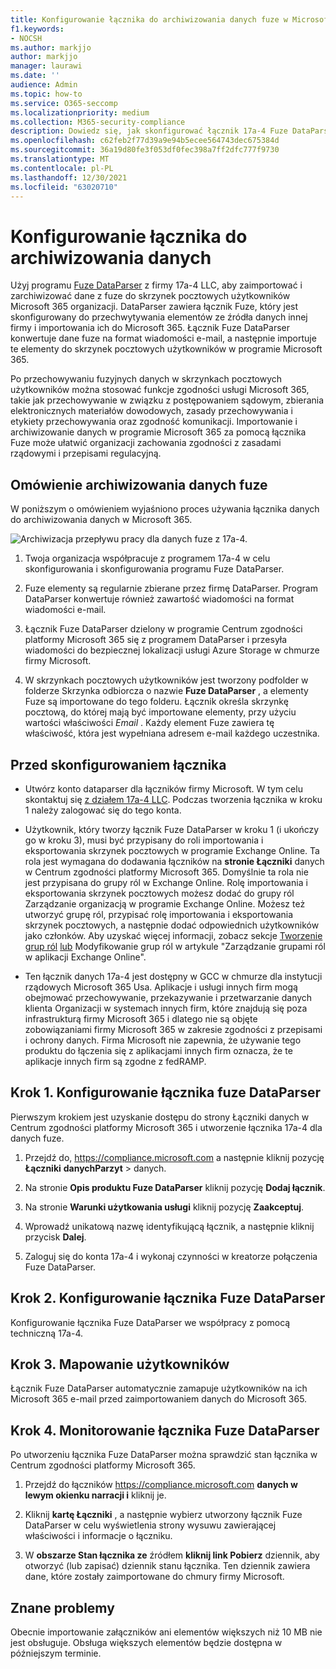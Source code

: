 ```yaml
---
title: Konfigurowanie łącznika do archiwizowania danych fuze w Microsoft 365
f1.keywords:
- NOCSH
ms.author: markjjo
author: markjjo
manager: laurawi
ms.date: ''
audience: Admin
ms.topic: how-to
ms.service: O365-seccomp
ms.localizationpriority: medium
ms.collection: M365-security-compliance
description: Dowiedz się, jak skonfigurować łącznik 17a-4 Fuze DataParser i używać go do importowania i archiwizowania danych fuze w Microsoft 365.
ms.openlocfilehash: c62feb2f77d39a9e94b5ecee564743dec675384d
ms.sourcegitcommit: 36a19d80fe3f053df0fec398a7ff2dfc777f9730
ms.translationtype: MT
ms.contentlocale: pl-PL
ms.lasthandoff: 12/30/2021
ms.locfileid: "63020710"
---
```

# <a name="set-up-a-connector-to-archive-fuze-data"></a>Konfigurowanie łącznika do archiwizowania danych

Użyj programu [Fuze DataParser](https://www.17a-4.com/fuze-dataparser/) z firmy 17a-4 LLC, aby zaimportować i zarchiwizować dane z fuze do skrzynek pocztowych użytkowników Microsoft 365 organizacji. DataParser zawiera łącznik Fuze, który jest skonfigurowany do przechwytywania elementów ze źródła danych innej firmy i importowania ich do Microsoft 365. Łącznik Fuze DataParser konwertuje dane fuze na format wiadomości e-mail, a następnie importuje te elementy do skrzynek pocztowych użytkowników w programie Microsoft 365.

Po przechowywaniu fuzyjnych danych w skrzynkach pocztowych użytkowników można stosować funkcje zgodności usługi Microsoft 365, takie jak przechowywanie w związku z postępowaniem sądowym, zbierania elektronicznych materiałów dowodowych, zasady przechowywania i etykiety przechowywania oraz zgodność komunikacji. Importowanie i archiwizowanie danych w programie Microsoft 365 za pomocą łącznika Fuze może ułatwić organizacji zachowania zgodności z zasadami rządowymi i przepisami regulacyjną.

## <a name="overview-of-archiving-fuze-data"></a>Omówienie archiwizowania danych fuze

W poniższym o omówieniem wyjaśniono proces używania łącznika danych do archiwizowania danych w Microsoft 365.

![Archiwizacja przepływu pracy dla danych fuze z 17a-4.](../media/FuzeDataParserConnectorWorkflow.png)

1. Twoja organizacja współpracuje z programem 17a-4 w celu skonfigurowania i skonfigurowania programu Fuze DataParser.

2. Fuze elementy są regularnie zbierane przez firmę DataParser. Program DataParser konwertuje również zawartość wiadomości na format wiadomości e-mail.

3. Łącznik Fuze DataParser dzielony w programie Centrum zgodności platformy Microsoft 365 się z programem DataParser i przesyła wiadomości do bezpiecznej lokalizacji usługi Azure Storage w chmurze firmy Microsoft.

4. W skrzynkach pocztowych użytkowników jest tworzony podfolder w folderze Skrzynka odbiorcza o nazwie **Fuze DataParser** , a elementy Fuze są importowane do tego folderu. Łącznik określa skrzynkę pocztową, do której mają być importowane elementy, przy użyciu wartości właściwości *Email* . Każdy element Fuze zawiera tę właściwość, która jest wypełniana adresem e-mail każdego uczestnika.

## <a name="before-you-set-up-a-connector"></a>Przed skonfigurowaniem łącznika

- Utwórz konto dataparser dla łączników firmy Microsoft. W tym celu skontaktuj się [z działem 17a-4 LLC](https://www.17a-4.com/contact/). Podczas tworzenia łącznika w kroku 1 należy zalogować się do tego konta.

- Użytkownik, który tworzy łącznik Fuze DataParser w kroku 1 (i ukończy go w kroku 3), musi być przypisany do roli importowania i eksportowania skrzynek pocztowych w programie Exchange Online. Ta rola jest wymagana do dodawania łączników na **stronie Łączniki** danych w Centrum zgodności platformy Microsoft 365. Domyślnie ta rola nie jest przypisana do grupy ról w Exchange Online. Rolę importowania i eksportowania skrzynek pocztowych możesz dodać do grupy ról Zarządzanie organizacją w programie Exchange Online. Możesz też utworzyć grupę ról, przypisać rolę importowania i eksportowania skrzynek pocztowych, a następnie dodać odpowiednich użytkowników jako członków. Aby uzyskać więcej informacji, zobacz sekcje [Tworzenie grup ról](/Exchange/permissions-exo/role-groups#create-role-groups) [lub](/Exchange/permissions-exo/role-groups#modify-role-groups) Modyfikowanie grup ról w artykule "Zarządzanie grupami ról w aplikacji Exchange Online".

- Ten łącznik danych 17a-4 jest dostępny w GCC w chmurze dla instytucji rządowych Microsoft 365 Usa. Aplikacje i usługi innych firm mogą obejmować przechowywanie, przekazywanie i przetwarzanie danych klienta Organizacji w systemach innych firm, które znajdują się poza infrastrukturą firmy Microsoft 365 i dlatego nie są objęte zobowiązaniami firmy Microsoft 365 w zakresie zgodności z przepisami i ochrony danych. Firma Microsoft nie zapewnia, że używanie tego produktu do łączenia się z aplikacjami innych firm oznacza, że te aplikacje innych firm są zgodne z fedRAMP.

## <a name="step-1-set-up-a-fuze-dataparser-connector"></a>Krok 1. Konfigurowanie łącznika fuze DataParser

Pierwszym krokiem jest uzyskanie dostępu do strony Łączniki danych w Centrum zgodności platformy Microsoft 365 i utworzenie łącznika 17a-4 dla danych fuze.

1. Przejdź do, <https://compliance.microsoft.com> a następnie kliknij pozycję **Łączniki** **danychParzyt** >  danych.

2. Na stronie **Opis produktu Fuze DataParser** kliknij pozycję **Dodaj łącznik**.

3. Na stronie **Warunki użytkowania usługi** kliknij pozycję **Zaakceptuj**.

4. Wprowadź unikatową nazwę identyfikującą łącznik, a następnie kliknij przycisk **Dalej**.

5. Zaloguj się do konta 17a-4 i wykonaj czynności w kreatorze połączenia Fuze DataParser.

## <a name="step-2-configure-the-fuze-dataparser-connector"></a>Krok 2. Konfigurowanie łącznika Fuze DataParser

Konfigurowanie łącznika Fuze DataParser we współpracy z pomocą techniczną 17a-4.

## <a name="step-3-map-users"></a>Krok 3. Mapowanie użytkowników

Łącznik Fuze DataParser automatycznie zamapuje użytkowników na ich Microsoft 365 e-mail przed zaimportowaniem danych do Microsoft 365.

## <a name="step-4-monitor-the-fuze-dataparser-connector"></a>Krok 4. Monitorowanie łącznika Fuze DataParser

Po utworzeniu łącznika Fuze DataParser można sprawdzić stan łącznika w Centrum zgodności platformy Microsoft 365.

1. Przejdź do łączników <https://compliance.microsoft.com> **danych w lewym okienku narracji i** kliknij je.

2. Kliknij **kartę Łączniki** , a następnie wybierz utworzony łącznik Fuze DataParser w celu wyświetlenia strony wysuwu zawierającej właściwości i informacje o łączniku.

3. W **obszarze Stan łącznika ze** źródłem **kliknij link Pobierz** dziennik, aby otworzyć (lub zapisać) dziennik stanu łącznika. Ten dziennik zawiera dane, które zostały zaimportowane do chmury firmy Microsoft.

## <a name="known-issues"></a>Znane problemy

Obecnie importowanie załączników ani elementów większych niż 10 MB nie jest obsługuje. Obsługa większych elementów będzie dostępna w późniejszym terminie.
